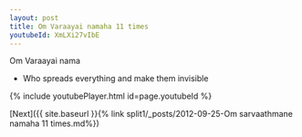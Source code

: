 ```yaml
---
layout: post
title: Om Varaayai namaha 11 times
youtubeId: XmLXi27vIbE
---
```

 
 
Om Varaayai nama 
 
 -  Who spreads everything and make them invisible 
 
  
 
  
 
 
 
 
 
 


{% include youtubePlayer.html id=page.youtubeId %}
 
[Next]({{ site.baseurl }}{% link  split1/_posts/2012-09-25-Om sarvaathmane namaha 11 times.md%})
 
